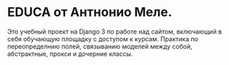 # EDUCA от Антнонио Меле.

Это учебный проект на Django 3 по работе над сайтом, включающий в себя обучающую площадку с доступом к курсам.
Практика по переопределнию полей, связыванию моделей между собой, абстрактные, прокси и дочерние классы.
